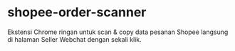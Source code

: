 # shopee-order-scanner
Ekstensi Chrome ringan untuk scan &amp; copy data pesanan Shopee langsung di halaman Seller Webchat dengan sekali klik.
